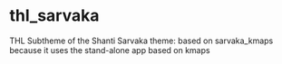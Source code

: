 thl_sarvaka
===========

THL Subtheme of the Shanti Sarvaka theme: based on sarvaka_kmaps because it uses the stand-alone app based on kmaps
